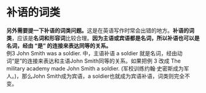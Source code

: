 # 补语的词类

<b>另外需要提一下补语的词类问题。</b>这是在英语写作时常会出错的地方。**补语的词类**，应该是**名词和形容词**比较合理。<b>因为主语或宾语都是名词，所以补语也可以是名词，经**由 “是” 的连接来表达同等的关系**。  
</b>例3 John Smith was a soldier. 中，主语补语 a soldier 就是名词，经由动词“是”的连接来表达和主语John Smith同等的关系。如果把例 3 改成 The military academy made John Smith a soldier. (军校训练约翰·史密斯成为军人。)，那么John Smith成为宾语，a soldier也就成为宾语补语，词类则完全不变。